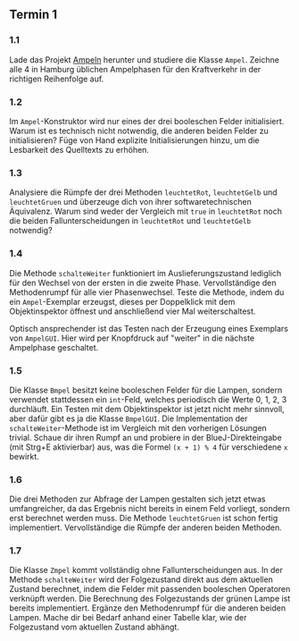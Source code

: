 ## Termin 1

### 1.1

Lade das Projekt [Ampeln](https://github.com/frectures/kaifu/blob/master/11/Ampeln.zip?raw=true) herunter und studiere die Klasse `Ampel`. Zeichne alle 4 in Hamburg üblichen Ampelphasen für den Kraftverkehr in der richtigen Reihenfolge auf.

### 1.2

Im `Ampel`-Konstruktor wird nur eines der drei booleschen Felder initialisiert. Warum ist es technisch nicht notwendig, die anderen beiden Felder zu initialisieren? Füge von Hand explizite Initialisierungen hinzu, um die Lesbarkeit des Quelltexts zu erhöhen.

### 1.3

Analysiere die Rümpfe der drei Methoden `leuchtetRot`, `leuchtetGelb` und `leuchtetGruen` und überzeuge dich von ihrer softwaretechnischen Äquivalenz. Warum sind weder der Vergleich mit `true` in `leuchtetRot` noch die beiden Fallunterscheidungen in `leuchtetRot` und `leuchtetGelb` notwendig?

### 1.4

Die Methode `schalteWeiter` funktioniert im Auslieferungszustand lediglich für den Wechsel von der ersten in die zweite Phase. Vervollständige den Methodenrumpf für alle vier Phasenwechsel. Teste die Methode, indem du ein `Ampel`-Exemplar erzeugst, dieses per Doppelklick mit dem Objektinspektor öffnest und anschließend vier Mal weiterschaltest.

Optisch ansprechender ist das Testen nach der Erzeugung eines Exemplars von `AmpelGUI`. Hier wird per Knopfdruck auf "weiter" in die nächste Ampelphase geschaltet.

### 1.5

Die Klasse `Bmpel` besitzt keine booleschen Felder für die Lampen, sondern verwendet stattdessen ein `int`-Feld, welches periodisch die Werte 0, 1, 2, 3 durchläuft. Ein Testen mit dem Objektinspektor ist jetzt nicht mehr sinnvoll, aber dafür gibt es ja die Klasse `BmpelGUI`. Die Implementation der `schalteWeiter`-Methode ist im Vergleich mit den vorherigen Lösungen trivial. Schaue dir ihren Rumpf an und probiere in der BlueJ-Direkteingabe (mit Strg+E aktivierbar) aus, was die Formel `(x + 1) % 4` für verschiedene `x` bewirkt.

### 1.6

Die drei Methoden zur Abfrage der Lampen gestalten sich jetzt etwas umfangreicher, da das Ergebnis nicht bereits in einem Feld vorliegt, sondern erst berechnet werden muss. Die Methode `leuchtetGruen` ist schon fertig implementiert. Vervollständige die Rümpfe der anderen beiden Methoden.

### 1.7

Die Klasse `Zmpel` kommt vollständig ohne Fallunterscheidungen aus. In der Methode `schalteWeiter` wird der Folgezustand direkt aus dem aktuellen Zustand berechnet, indem die Felder mit passenden booleschen Operatoren verknüpft werden. Die Berechnung des Folgezustands der grünen Lampe ist bereits implementiert. Ergänze den Methodenrumpf für die anderen beiden Lampen. Mache dir bei Bedarf anhand einer Tabelle klar, wie der Folgezustand vom aktuellen Zustand abhängt.
